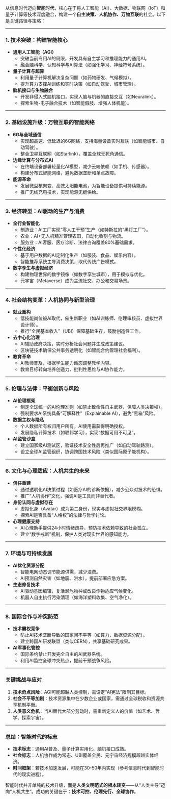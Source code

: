 从信息时代迈向**智能时代**，核心在于将人工智能（AI）、大数据、物联网（IoT）和量子计算等技术深度融合，构建一个**自主决策、人机协作、万物互联**的社会。以下是关键路径与策略：

---

### **1. 技术突破：构建智能核心**
   - **通用人工智能（AGI）**  
     - 突破当前专用AI的局限，开发具有自主学习和推理能力的通用AI。  
     - 融合脑科学、认知科学与AI算法（如强化学习、神经符号系统）。  
   - **量子计算与超算**  
     - 利用量子计算机解决复杂问题（如药物研发、气候模拟）。  
     - 提升算力支撑AI训练和实时决策（如自动驾驶、城市管理）。  
   - **脑机接口与生物融合**  
     - 开发非侵入式脑机接口，实现人脑与机器的直接交互（如Neuralink）。  
     - 探索生物-电子融合技术（如智能假肢、增强人体机能）。  

---

### **2. 基础设施升级：万物互联的智能网络**
   - **6G与全域通信**  
     - 实现超高速、低延迟的6G网络，支持海量设备实时互联（如智能城市、自动驾驶）。  
     - 整合卫星互联网（如Starlink），覆盖全球无死角通信。  
   - **边缘计算与分布式AI**  
     - 在终端设备部署轻量化AI模型，减少云端依赖（如手机、传感器）。  
     - 构建分布式智能网络，避免数据垄断和单点故障。  
   - **能源革命**  
     - 发展微型核聚变、高效太阳能电池，为智能设备提供可持续能源。  
     - 推广无线充电技术，实现能源无缝供给。  

---

### **3. 经济转型：AI驱动的生产与消费**
   - **全行业智能化**  
     - 制造业：AI工厂实现“零人工干预”生产（如特斯拉的“黑灯工厂”）。  
     - 农业：AI+无人机精准管理农田，自动化收割与物流。  
     - 服务业：AI客服、医疗诊断、法律咨询覆盖80%基础需求。  
   - **个性化经济**  
     - 基于用户数据的AI定制化生产（如服装、食品、娱乐内容）。  
     - 智能推荐系统主导消费决策，取代传统广告模式。  
   - **数字孪生与虚拟经济**  
     - 构建物理世界的数字镜像（如数字孪生城市），用于模拟与优化。  
     - 元宇宙（Metaverse）成为主流社交、办公和交易场景。  

---

### **4. 社会结构变革：人机协同与新型治理**
   - **就业重构**  
     - 低技能岗位被AI取代，催生新职业（如AI训练师、伦理审核员、虚拟世界设计师）。  
     - 推行“全民基本收入”（UBI）保障基础生存，鼓励创造性工作。  
   - **去中心化治理**  
     - AI辅助政府决策，实时分析社会问题并生成政策建议。  
     - 区块链技术确保公共事务透明化（如智能合约管理社会福利）。  
   - **教育革命**  
     - AI教师普及，根据学生能力动态调整教学内容。  
     - 教育目标转向培养创造力、批判性思维与AI协作能力。  

---

### **5. 伦理与法律：平衡创新与风险**
   - **AI伦理框架**  
     - 制定全球统一的AI伦理准则（如禁止致命性自主武器、保障人类决策权）。  
     - 强制要求AI系统具备“可解释性”（Explainable AI），避免“黑箱”风险。  
   - **数据主权与隐私**  
     - 个人数据所有权归用户所有，AI使用需获得明确授权。  
     - 发展隐私计算技术（如联邦学习），实现“数据可用不可见”。  
   - **AI监管沙盒**  
     - 建立国家级AI测试区，验证技术安全性后再推广（如自动驾驶路测）。  
     - 设立全球AI监管组织，协调跨国技术风险（类似国际原子能机构）。  

---

### **6. 文化与心理适应：人机共生的未来**
   - **信任重建**  
     - 通过透明化AI决策过程（如医疗AI的诊断依据），减少公众对技术的恐惧。  
     - 推广“人机协作”文化，强调AI是工具而非替代者。  
   - **身份认同与虚拟存在**  
     - 虚拟化身（Avatar）成为第二身份，现实与虚拟社交界限模糊。  
     - 探索AI是否具备“人格权”的法律与哲学讨论。  
   - **心理健康支持**  
     - AI心理助手提供24小时情绪疏导，预防技术依赖导致的社会孤立。  
     - 建立“数字戒断”机制，保护人类对现实世界的感知能力。  

---

### **7. 环境与可持续发展**
   - **AI优化资源分配**  
     - 智能电网动态调节能源供需，减少浪费。  
     - AI预测自然灾害（如地震、洪水），提前部署应急方案。  
   - **生态修复技术**  
     - AI驱动基因编辑，复活濒危物种或改良作物适应气候变化。  
     - 机器人自主执行污染清理（如海洋塑料收集、空气净化）。  

---

### **8. 国际合作与冲突防范**
   - **技术霸权竞争**  
     - 防止AI技术垄断导致的国家间不平等（如算力、数据资源分配）。  
     - 建立跨国AI研发联盟（类似CERN），共享基础研究成果。  
   - **AI军事化管控**  
     - 国际条约禁止开发完全自主的AI武器系统。  
     - 利用AI监控全球冲突热点，提前干预战争风险。  

---

### **关键挑战与应对**
1. **技术奇点风险**：AGI可能超越人类控制，需设定“AI宪法”限制其目标。  
2. **社会不平等加剧**：技术资源集中在少数企业或国家，需通过全球税收和资源共享机制平衡。  
3. **人类意义危机**：当AI替代大部分劳动时，需重新定义人的价值（如艺术、哲学、探索宇宙）。  

---

### **总结：智能时代的标志**
- **技术标志**：通用AI普及、量子计算实用化、脑机接口成熟。  
- **社会标志**：人机协作成为常态、UBI覆盖全民、元宇宙经济规模超越实体经济。  
- **时间框架**：若技术加速发展，可能在30-50年内实现（参考信息时代到智能时代的现实进程）。  

智能时代并非单纯的技术升级，而是**人类文明范式的根本转变**——从“人类主导”迈向“人机共生”。成功的关键在于：**技术可控、伦理先行、全球协作**。